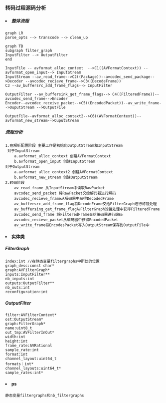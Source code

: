 ### 转码过程源码分析
##### <li>整体流程
```mermaid
graph LR
parse_opts --> transcode --> clean_up
```

```mermaid
graph TB
subgraph filter_graph
InputFilter --> OutputFilter
end

InputFile -- avformat_alloc_context  -->C1((AVFormatContext)) --avformat_open_input--> InputStream
InputStream --av_read_frame-->C2((Package))--avcodec_send_package-->Decoder --avcodec_recieve_frame-->C3((DecodeFrame))
C3 --av_buffersrc_add_frame_flags--> InputFilter

OutputFilter --av_buffersink_get_frame_flags--> C4((FilteredFrame))--avcodec_send_frame-->Encoder
Encoder--avcodec_receive_packet-->C5((EncodedPacket))--av_write_frame-->OuputStream -->OutputFile

OutputFile--avformat_alloc_context2-->C6((AVFormatContext))--avformat_new_stream-->OuputStream

```
##### 流程分析
    1.在解析配置阶段 主要工作是初始化OutputStream和InputStream
     对于InputStream 
        a.avformat_alloc_context 创建AVFormatContext
        b.avformat_open_input 创建InputStream
    对于OutputStream
        a.avformat_alloc_context2 创建AVFormatContext
        b.avformat_new_stream 创建OutputStream
    2.转码阶段
        av_read_frame 从InputStream中读取RawPacket
        avcodec_send_packet 将RawPacket交给解码器进行解码
        avcodec_recieve_frame从解码器中获得DecodedFrame
        av_buffersrc_add_frame_flag将DecodeFrame交给FilterGraph进行滤镜处理
        av_buffersing_get_frame_flag从FilterGraph滤镜处理中获得FilteredFrame
        avcodec_send_frame 将FilteredFrame交给编码器进行编码
        avcodec_recieve_packet从编码器中获得EncodedPacket
        av_write_frame将EncodesPacket写入OutputStream保存到OutputFile中
    

#### <li> 实体类
##### FilterGraph
    index:int //在静态变量filtergraphs中所处的位置
    graph_desc:const char*
    graph:AVFilterGraph*
    inputs:InputFilter**
    nb_inputs:int
    outputs:OutputFilter**
    nb_outs:int
    reconfiguration:int
##### OutputFilter
    filter:AVFilterContext*
    ost:OutputStream*
    graph:FilterGraph*
    name:uint8_t
    out_tmp:AVFilterInOut*
    width:int
    height:int
    frame_rate:AVRational
    sample_rate:int
    format:int
    channel_layout:uint64_t
    formats：int*
    channel_layouts:uint64_t*
    sample_rates:int*
    
    

#### <li> ps
    静态变量filtergraphs和nb_filtergraphs
    
